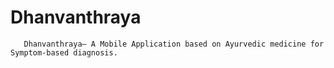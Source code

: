 # Dhanvanthraya
       Dhanvanthraya– A Mobile Application based on Ayurvedic medicine for Symptom-based diagnosis.
